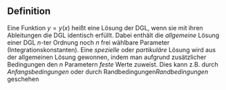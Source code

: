 ## Definition
Eine Funktion $y = y(x)$ heißt eine Lösung der DGL, wenn sie mit ihren Ableitungen die DGL identisch erfüllt. Dabei enthält die *allgemeine* Lösung einer DGL $n$-ter Ordnung noch $n$ frei wählbare Parameter (Integrationskonstanten). Eine *spezielle* oder *partikuläre* Lösung wird aus der allgemeinen Lösung gewonnen, indem man aufgrund zusätzlicher Bedingungen den $n$ Parametern *feste* Werte zuweist. Dies kann z.B. durch *Anfangsbedingungen* oder durch Randbedingungen*Randbedingungen* geschehen